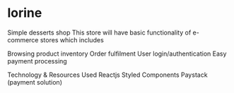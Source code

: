 # lorine
Simple desserts shop
This store will have basic functionality of e-commerce stores which includes

Browsing product inventory
Order fulfilment
User login/authentication
Easy payment processing


Technology & Resources Used
Reactjs
Styled Components
Paystack (payment solution)
